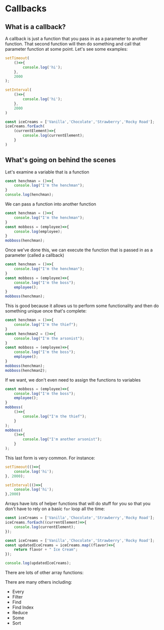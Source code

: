 # Callbacks

## What is a callback?

A callback is just a function that you pass in as a parameter to another function.  That second function will then do something and call that parameter function at some point.  Let's see some examples:

```javascript
setTimeout(
    ()=>{
        console.log('hi');
    },
    2000
);
```

```javascript
setInterval(
    ()=>{
        console.log('hi');
    },
    2000
)
```

```javascript
const iceCreams = ['Vanilla','Chocolate','Strawberry','Rocky Road'];
iceCreams.forEach(
    (currentElement)=>{
        console.log(currentElement);
    }
)
```

## What's going on behind the scenes

Let's examine a variable that is a function

```javascript
const henchman = ()=>{
    console.log("I'm the henchman");
}
console.log(henchman);
```

We can pass a function into another function

```javascript
const henchman = ()=>{
    console.log("I'm the henchman");
}
const mobboss = (employee)=>{
    console.log(employee);
}
mobboss(henchman);
```

Once we've done this, we can execute the function that is passed in as a parameter (called a callback)

```javascript
const henchman = ()=>{
    console.log("I'm the henchman");
}
const mobboss = (employee)=>{
    console.log("I'm the boss");
    employee();
}
mobboss(henchman);
```

This is good because it allows us to perform some functionality and then do something unique once that's complete:

```javascript
const henchman = ()=>{
    console.log("I'm the thief");
}
const henchman2 = ()=>{
    console.log("I'm the arsonist");
}
const mobboss = (employee)=>{
    console.log("I'm the boss");
    employee();
}
mobboss(henchman);
mobboss(henchman2);
```

If we want, we don't even need to assign the functions to variables

```javascript
const mobboss = (employee)=>{
    console.log("I'm the boss");
    employee();
}
mobboss(
    ()=>{
        console.log("I'm the thief");
    }
);
mobboss(
    ()=>{
        console.log("I'm another arsonist");
    }
);
```

This last form is very common.  For instance:

```javascript
setTimeout(()=>{
    console.log('hi');
}, 2000);
```

```javascript
setInterval(()=>{
    console.log('hi');
},2000)
```

Arrays have lots of helper functions that will do stuff for you so that you don't have to rely on a basic `for` loop all the time:

```javascript
const iceCreams = ['Vanilla','Chocolate','Strawberry','Rocky Road'];
iceCreams.forEach((currentElement)=>{
    console.log(currentElement);
});
```

```javascript
const iceCreams = ['Vanilla','Chocolate','Strawberry','Rocky Road'];
const updatedIceCreams = iceCreams.map((flavor)=>{
    return flavor + " Ice Cream";
});

console.log(updatedIceCreams);
```

There are lots of other array functions:

There are many others including:

- Every
- Filter
- Find
- Find Index
- Reduce
- Some
- Sort
